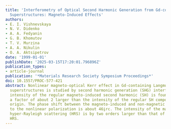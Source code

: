 ```yaml
---
title: 'Interferometry of Optical Second Harmonic Generation from Gd-containing Langmuir-Blodgett
  Superstructures: Magneto-Induced Effects'
authors:
- E. I. Vishnevskaya
- N. V. Didenko
- A. A. Fedyanin
- G. B. Khomutov
- T. V. Murzina
- A. A. Nikulin
- O. A. Aktsipetrov
date: '1999-01-01'
publishDate: '2025-03-15T17:20:01.796896Z'
publication_types:
- article-journal
publication: '*Materials Research Society Symposium Proceedings*'
doi: 10.1557/PROC-577-421
abstract: Nonlinear magneto-optical Kerr effect in Gd-containing Langmuir-Blodgett
  superstructures is studied by second harmonic generation (SHG) interferometry. The
  intensity of the regular magneto-induced second harmonic (SH) is found to be by
  a factor of about 2 larger than the intensity of the regular SH component of a non-magnetic
  origin. The phase shift between the magneto-induced and non-magnetic contributions
  to the nonlinear polarization is about 46i̧rc. The intensity of the magnetization-independent
  hyper-Rayleigh scattering (HRS) is by two orders larger than that of magneto-induced
  HRS.
---
```

